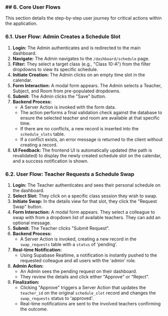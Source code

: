 ### ## 6. Core User Flows

This section details the step-by-step user journey for critical actions within the application.

### **6.1. User Flow: Admin Creates a Schedule Slot**

1. **Login:** The Admin authenticates and is redirected to the main dashboard.
2. **Navigate:** The Admin navigates to the `/dashboard/schedule` page.
3. **Filter:** They select a target class (e.g., "Class 10-A") from the filter dropdowns to view its specific schedule.
4. **Initiate Creation:** The Admin clicks on an empty time slot in the calendar.
5. **Form Interaction:** A modal form appears. The Admin selects a Teacher, Subject, and Room from pre-populated dropdowns.
6. **Submit:** The Admin clicks the "Save" button.
7. **Backend Process:**
    - A Server Action is invoked with the form data.
    - The action performs a final validation check against the database to ensure the selected teacher and room are available at that specific time.
    - If there are no conflicts, a new record is inserted into the `schedule_slots` table.
    - If a conflict exists, an error message is returned to the client without creating a record.
8. **UI Feedback:** The frontend UI is automatically updated (the path is revalidated) to display the newly created schedule slot on the calendar, and a success notification is shown.

### **6.2. User Flow: Teacher Requests a Schedule Swap**

1. **Login:** The Teacher authenticates and sees their personal schedule on the dashboard.
2. **Select Slot:** They click on a specific class session they wish to swap.
3. **Initiate Swap:** In the details view for that slot, they click the "Request Swap" button.
4. **Form Interaction:** A modal form appears. They select a colleague to swap with from a dropdown list of available teachers. They can add an optional message.
5. **Submit:** The Teacher clicks "Submit Request".
6. **Backend Process:**
    - A Server Action is invoked, creating a new record in the `swap_requests` table with a `status` of 'pending'.
7. **Real-time Notification:**
    - Using Supabase Realtime, a notification is instantly pushed to the requested colleague and all users with the 'admin' role.
8. **Admin Action:**
    - An Admin sees the pending request on their dashboard.
    - They review the details and click either "Approve" or "Reject".
9. **Finalization:**
    - Clicking "Approve" triggers a Server Action that updates the `teacher_id` on the original `schedule_slot` record and changes the `swap_requests` status to 'approved'.
    - Real-time notifications are sent to the involved teachers confirming the outcome.